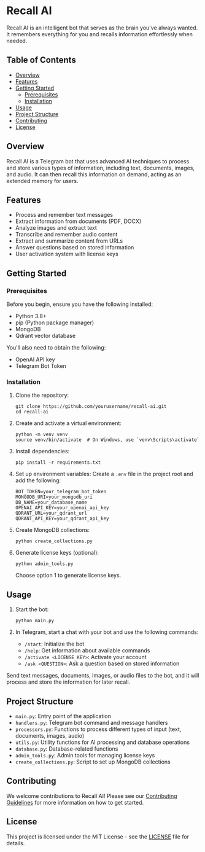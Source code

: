 # Recall AI

Recall AI is an intelligent bot that serves as the brain you've always wanted. It remembers everything for you and recalls information effortlessly when needed.

## Table of Contents

- [Overview](#overview)
- [Features](#features)
- [Getting Started](#getting-started)
  - [Prerequisites](#prerequisites)
  - [Installation](#installation)
- [Usage](#usage)
- [Project Structure](#project-structure)
- [Contributing](#contributing)
- [License](#license)

## Overview

Recall AI is a Telegram bot that uses advanced AI techniques to process and store various types of information, including text, documents, images, and audio. It can then recall this information on demand, acting as an extended memory for users.

## Features

- Process and remember text messages
- Extract information from documents (PDF, DOCX)
- Analyze images and extract text
- Transcribe and remember audio content
- Extract and summarize content from URLs
- Answer questions based on stored information
- User activation system with license keys

## Getting Started

### Prerequisites

Before you begin, ensure you have the following installed:
- Python 3.8+
- pip (Python package manager)
- MongoDB
- Qdrant vector database

You'll also need to obtain the following:
- OpenAI API key
- Telegram Bot Token

### Installation

1. Clone the repository:
   ```
   git clone https://github.com/yourusername/recall-ai.git
   cd recall-ai
   ```

2. Create and activate a virtual environment:
   ```
   python -m venv venv
   source venv/bin/activate  # On Windows, use `venv\Scripts\activate`
   ```

3. Install dependencies:
   ```
   pip install -r requirements.txt
   ```

4. Set up environment variables:
   Create a `.env` file in the project root and add the following:
   ```
   BOT_TOKEN=your_telegram_bot_token
   MONGODB_URI=your_mongodb_uri
   DB_NAME=your_database_name
   OPENAI_API_KEY=your_openai_api_key
   QDRANT_URL=your_qdrant_url
   QDRANT_API_KEY=your_qdrant_api_key
   ```

5. Create MongoDB collections:
   ```
   python create_collections.py
   ```

6. Generate license keys (optional):
   ```
   python admin_tools.py
   ```
   Choose option 1 to generate license keys.

## Usage

1. Start the bot:
   ```
   python main.py
   ```

2. In Telegram, start a chat with your bot and use the following commands:
   - `/start`: Initialize the bot
   - `/help`: Get information about available commands
   - `/activate <LICENSE_KEY>`: Activate your account
   - `/ask <QUESTION>`: Ask a question based on stored information

Send text messages, documents, images, or audio files to the bot, and it will process and store the information for later recall.

## Project Structure

- `main.py`: Entry point of the application
- `handlers.py`: Telegram bot command and message handlers
- `processors.py`: Functions to process different types of input (text, documents, images, audio)
- `utils.py`: Utility functions for AI processing and database operations
- `database.py`: Database-related functions
- `admin_tools.py`: Admin tools for managing license keys
- `create_collections.py`: Script to set up MongoDB collections

## Contributing

We welcome contributions to Recall AI! Please see our [Contributing Guidelines](CONTRIBUTING.md) for more information on how to get started.

## License

This project is licensed under the MIT License - see the [LICENSE](LICENSE) file for details.
